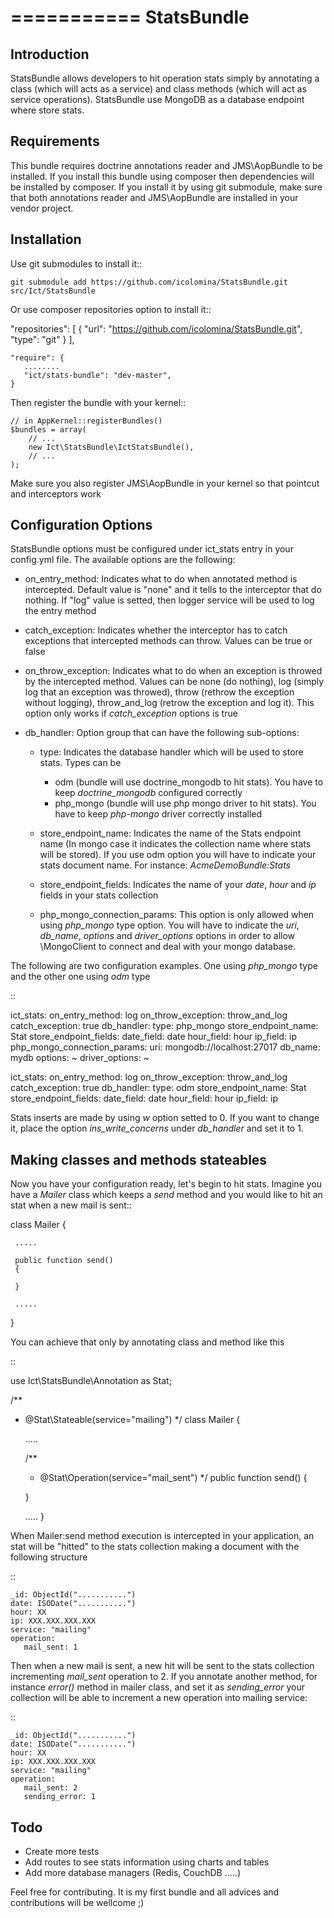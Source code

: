 ===========
StatsBundle
===========
Introduction
------------
StatsBundle allows developers to hit operation stats simply by annotating a class (which will acts as a service) and class methods (which will act as service operations). StatsBundle use MongoDB as a database endpoint where store stats.

Requirements
------------
This bundle requires doctrine annotations reader and JMS\AopBundle to be installed. If you install this bundle using composer then dependencies will be installed by composer. If you install it by using git submodule, make sure that  both annotations reader and JMS\AopBundle are installed in your vendor project.

Installation
------------
Use git submodules to install it::

    git submodule add https://github.com/icolomina/StatsBundle.git src/Ict/StatsBundle

Or use composer repositories option to install it::

   "repositories": [
        {
            "url": "https://github.com/icolomina/StatsBundle.git",
            "type": "git"
        }
    ],
 
    "require": {
       ........
       "ict/stats-bundle": "dev-master",
    }

Then register the bundle with your kernel::

    // in AppKernel::registerBundles()
    $bundles = array(
        // ...
        new Ict\StatsBundle\IctStatsBundle(),
        // ...
    );

Make sure you also register JMS\AopBundle in your kernel so that pointcut and interceptors work

Configuration Options
---------------------
StatsBundle options must be configured under ict_stats entry in your config.yml file. The available options are the following:

- on_entry_method: Indicates what to do when annotated method is intercepted. Default value is "none" and it tells to the interceptor that do nothing. If "log" value is setted, then logger service will be used to log the entry method

- catch_exception: Indicates whether the interceptor has to catch exceptions that intercepted methods can throw. Values can be true or false

- on_throw_exception: Indicates what to do when an exception is throwed by the intercepted method. Values can be none (do nothing), log (simply log that an exception was throwed), throw (rethrow the exception without logging), throw_and_log (retrow the exception and log it). This option only works if *catch_exception* options is true

- db_handler: Option group that can have the following sub-options:
  
   - type: Indicates the database handler which will be used to store stats. Types can be 
      - odm (bundle will use doctrine_mongodb to hit stats). You have to keep *doctrine_mongodb* configured correctly
      - php_mongo (bundle will use php mongo driver to hit stats). You have to keep *php-mongo* driver correctly installed

   - store_endpoint_name: Indicates the name of the Stats endpoint name (In mongo case it indicates the collection name where stats will be stored). If you use odm option you will have to indicate your stats document name. For instance: *AcmeDemoBundle:Stats*

   - store_endpoint_fields: Indicates the name of your *date*, *hour* and *ip* fields in your stats collection
   - php_mongo_connection_params: This option is only allowed when using *php_mongo* type option. You will have to indicate the *uri*, *db_name*, *options* and *driver_options* options in order to allow \MongoClient to connect and deal with your mongo database.

The following are two configuration examples. One using *php_mongo* type and the other one using *odm* type

::

   ict_stats:
     on_entry_method: log
     on_throw_exception: throw_and_log
     catch_exception: true
     db_handler:
       type: php_mongo
       store_endpoint_name: Stat
       store_endpoint_fields:
         date_field: date
         hour_field: hour
         ip_field: ip
       php_mongo_connection_params:
         uri: mongodb://localhost:27017
         db_name: mydb
         options: ~
         driver_options: ~

   ict_stats:
     on_entry_method: log
     on_throw_exception: throw_and_log
     catch_exception: true
     db_handler:
       type: odm
       store_endpoint_name: Stat
       store_endpoint_fields:
         date_field: date
         hour_field: hour
         ip_field: ip

Stats inserts are made by using *w* option setted to 0. If you want to change it, place the option *ins_write_concerns* under *db_handler* and set it to 1.

Making classes and methods stateables
-------------------------------------
Now you have your configuration ready, let's begin to hit stats. Imagine you have a *Mailer* class which keeps a *send* method and you would like to hit an stat when a new mail is sent::

  class Mailer {

     .....

     public function send()
     {

     }

     .....
  }

You can achieve that only by annotating class and method like this

::

   use Ict\StatsBundle\Annotation as Stat;    

   /**
   * @Stat\Stateable(service="mailing")
   */
   class Mailer {

     .....

     /**
     * @Stat\Operation(service="mail_sent")
     */
     public function send()
     {

     }

     .....
  }

When Mailer:send method execution is intercepted in your application, an stat will be "hitted" to the stats collection making a document with the following structure

::

    _id: ObjectId("...........")
    date: ISODate("...........")
    hour: XX
    ip: XXX.XXX.XXX.XXX
    service: "mailing"
    operation:
       mail_sent: 1

Then when a new mail is sent, a new hit will be sent to the stats collection incrementing *mail_sent* operation to 2. If you annotate another method, for instance *error()* method in mailer class, and set it as *sending_error* your collection will be able to increment a new operation into mailing service:

:: 

    _id: ObjectId("...........")
    date: ISODate("...........")
    hour: XX
    ip: XXX.XXX.XXX.XXX
    service: "mailing"
    operation:
       mail_sent: 2
       sending_error: 1


Todo
----
- Create more tests
- Add routes to see stats information using charts and tables
- Add more database managers (Redis, CouchDB .....)

Feel free for contributing. It is my first bundle and all advices and contributions will be wellcome ;)
